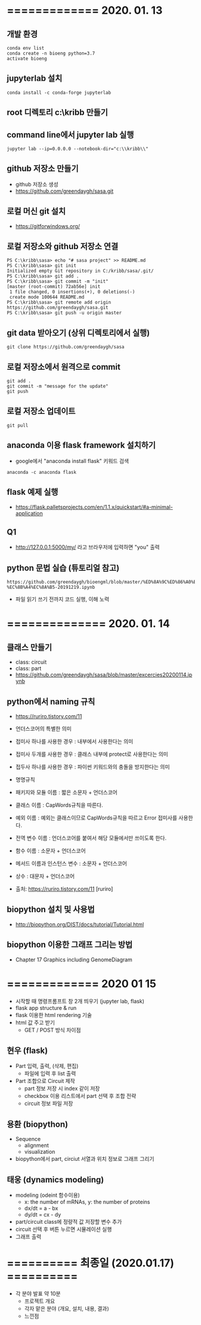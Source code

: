 # ============= 2020. 01. 13

## 개발 환경 
```
conda env list 
conda create -n bioeng python=3.7
activate bioeng 
```

## jupyterlab 설치 
```
conda install -c conda-forge jupyterlab
```
## root 디렉토리 c:\kribb 만들기 

## command line에서 jupyter lab 실행 
```
jupyter lab --ip=0.0.0.0 --notebook-dir="c:\\kribb\\"
```

## github 저장소 만들기 
- github 저장소 생성
- https://github.com/greendaygh/sasa.git

## 로컬 머신 git 설치
- https://gitforwindows.org/

## 로컬 저장소와 github 저장소 연결
```
PS C:\kribb\sasa> echo "# sasa project" >> README.md
PS C:\kribb\sasa> git init
Initialized empty Git repository in C:/kribb/sasa/.git/
PS C:\kribb\sasa> git add .
PS C:\kribb\sasa> git commit -m "init"
[master (root-commit) 72ab56e] init
 1 file changed, 0 insertions(+), 0 deletions(-)
 create mode 100644 README.md
PS C:\kribb\sasa> git remote add origin https://github.com/greendaygh/sasa.git
PS C:\kribb\sasa> git push -u origin master
```

## git data 받아오기 (상위 디렉토리에서 실행)
```
git clone https://github.com/greendaygh/sasa
```

## 로컬 저장소에서 원격으로 commit 
```
git add .
git commit -m "message for the update"
git push
```

## 로컬 저장소 업데이트 
```
git pull
```

## anaconda 이용 flask framework 설치하기 
- google에서 "anaconda install flask" 키워드 검색
```
anaconda -c anaconda flask
```

## flask 예제 실행
- https://flask.palletsprojects.com/en/1.1.x/quickstart/#a-minimal-application


## Q1
- http://127.0.0.1:5000/my/ 라고 브라우저에 입력하면 "you" 출력

## python 문법 실습 (튜토리얼 참고)
```
https://github.com/greendaygh/bioengml/blob/master/%ED%8A%9C%ED%86%A0%EB%A6%AC%EC%96%BC1-%EC%8B%A4%EC%8A%B5-20191219.ipynb
```
- 파일 읽기 쓰기 전까지 코드 실행, 이해 노력


# ============== 2020. 01. 14 

## 클래스 만들기
- class: circuit 
- class: part
- https://github.com/greendaygh/sasa/blob/master/excercies20200114.ipynb

## python에서 naming 규칙 
- https://ruriro.tistory.com/11
- 언더스코어의 특별한 의미
 - 접미사 하나를 사용한 경우 : 내부에서 사용한다는 의미
 - 접미사 두개를 사용한 경우 : 클래스 내부에 protect로 사용한다는 의미
 - 접두사 하나를 사용한 경우 : 파이썬 키워드와의 충돌을 방지한다는 의미

- 명명규칙
 - 패키지와 모듈 이름 : 짧은 소문자 + 언더스코어
 - 클래스 이름 : CapWords규칙을 따른다.
 - 예외 이름 : 예외는 클래스이므로 CapWords규칙을 따르고 Error 접미사를 사용한다.
 - 전역 변수 이름 : 언더스코어를 붙여서 해당 모듈에서만 쓰이도록 한다.
 - 함수 이름 : 소문자 + 언더스코어
 - 메서드 이름과 인스턴스 변수 : 소문자 + 언더스코어
 - 상수 : 대문자 + 언더스코어
- 출처: https://ruriro.tistory.com/11 [ruriro]


## biopython 설치 및 사용법
- http://biopython.org/DIST/docs/tutorial/Tutorial.html


## biopython 이용한 그래프 그리는 방법
- Chapter 17  Graphics including GenomeDiagram


# ============= 2020 01 15

- 시작할 때 명령프롬프트 창 2개 띄우기 (jupyter lab, flask)
- flask app structure & run 
- flask 이용한 html rendering 기술 
- html 값 주고 받기 
  - GET / POST 방식 차이점 

## 현우 (flask)
- Part 입력, 출력, (삭제, 편집)
  - 파일에 입력 후 list 출력 
- Part 조합으로 Circuit 제작
  - part 정보 저장 시 index 같이 저장
  - checkbox 이용 리스트에서 part 선택 후 조합 전략
  - circuit 정보 파일 저장

## 용환 (biopython)
- Sequence 
  - alignment 
  - visualization
- biopython에서 part, circiut 서열과 위치 정보로 그래프 그리기 
 

## 태웅 (dynamics modeling)
- modeling (odeint 함수이용)
  - x: the number of mRNAs, y: the number of proteins
  - dx/dt = a - bx
  - dy/dt = cx - dy
- part/circuit class에 정량적 값 저장할 변수 추가
- circuit 선택 후 버튼 누르면 시뮬레이션 실행
- 그래프 출력


# ========== 최종일 (2020.01.17) ==========

- 각 분야 발표 약 10분 
  - 프로젝트 개요
  - 각자 맡은 분야 (개요, 설치, 내용, 결과)
  - 느낀점 